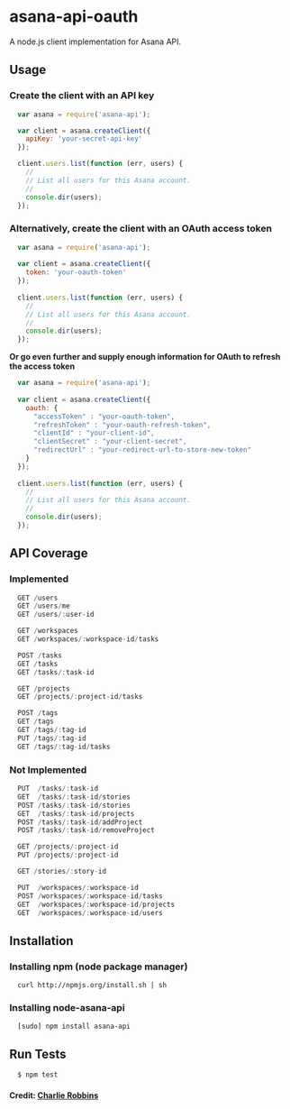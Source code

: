 # asana-api-oauth

A node.js client implementation for Asana API.

## Usage

### Create the client with an API key

``` js
  var asana = require('asana-api');

  var client = asana.createClient({
    apiKey: 'your-secret-api-key'
  });

  client.users.list(function (err, users) {
    //
    // List all users for this Asana account.
    //
    console.dir(users);
  });
```

### Alternatively, create the client with an OAuth access token

``` js
  var asana = require('asana-api');
  
  var client = asana.createClient({
    token: 'your-oauth-token'
  });
  
  client.users.list(function (err, users) {
    //
    // List all users for this Asana account.
    //
    console.dir(users);
  });
```

**Or go even further and supply enough information for OAuth to refresh the access token**

``` js
  var asana = require('asana-api');
  
  var client = asana.createClient({
    oauth: {
      "accessToken" : "your-oauth-token",
      "refreshToken" : "your-oauth-refresh-token",
      "clientId" : "your-client-id",
      "clientSecret" : "your-client-secret",
      "redirectUrl" : "your-redirect-url-to-store-new-token"
    }
  });
  
  client.users.list(function (err, users) {
    //
    // List all users for this Asana account.
    //
    console.dir(users);
  });
```



## API Coverage

### Implemented

``` scala
  GET /users
  GET /users/me
  GET /users/:user-id

  GET /workspaces
  GET /workspaces/:workspace-id/tasks

  POST /tasks
  GET /tasks
  GET /tasks/:task-id

  GET /projects
  GET /projects/:project-id/tasks

  POST /tags
  GET /tags
  GET /tags/:tag-id
  PUT /tags/:tag-id
  GET /tags/:tag-id/tasks
```

### Not Implemented

``` scala
  PUT  /tasks/:task-id
  GET  /tasks/:task-id/stories
  POST /tasks/:task-id/stories
  GET  /tasks/:task-id/projects
  POST /tasks/:task-id/addProject
  POST /tasks/:task-id/removeProject

  GET /projects/:project-id
  PUT /projects/:project-id

  GET /stories/:story-id

  PUT  /workspaces/:workspace-id
  POST /workspaces/:workspace-id/tasks
  GET  /workspaces/:workspace-id/projects
  GET  /workspaces/:workspace-id/users
```

## Installation

### Installing npm (node package manager)
```
  curl http://npmjs.org/install.sh | sh
```

### Installing node-asana-api
```
  [sudo] npm install asana-api
```

## Run Tests

``` bash
  $ npm test
```

#### Credit: [Charlie Robbins][0]

[0]: http://nodejitsu.com